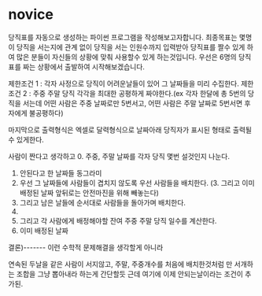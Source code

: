 # novice
당직표를 자동으로 생성하는 파이썬 프로그램을 작성해보고자합니다.
최종목표는 몇명이 당직을 서는지에 관계 없이 당직을 서는 인원수까지 입력받아 당직표를 짤수 있게 하여 많은 분들이 자신들의 상황에 맞춰 사용할수 있게 하는것입니다.
우선은 6명의 당직표를 짜는 상황에서 출발하여 시작해보겠습니다.

제한조건 1 : 각자 사정으로 당직이 어려운날들이 있어 그 날짜들을 미리 수집한다.
제한조건 2 : 주중 주말 당직 각각을 최대한 공평하게 짜야한다.(ex 각자 한달에 총 5번의 당직을 서는데 어떤 사람은 주중 날짜로만 5번서고, 어떤 사람은 주말 날짜로 5번서면 후자에게 불공평하다)

마지막으로 출력형식은 엑셀로 달력형식으로 날짜아래 당직자가 표시된 형태로 출력될수 있게한다.


사람이 짠다고 생각하고
0. 주중, 주말 날짜를 각자 당직 몇번 설것인지 나눈다.
1. 안된다고 한 날짜들 동그라미
2. 우선 그 날짜들에 사람들이 겹치지 않도록 우선 사람들을 배치한다.
(3. 그리고 이미 배정된 날짜 앞뒤로는 안전마진을 위해 빼놓는다)
4. 그리고 남은 날들에 순서대로 사람들을 돌아가며 배치한다. 
5. 
6. 그리고 각 사람에게 배정해야할 잔여 주중 주말 당직 일수를 계산한다. 
7. 이미 배정된 날짜




결론)-------
이런 수학적 문제해결을 생각할게 아니라

연속된 두날을 같은 사람이 서지않고,
주말, 주중개수를 처음에 배치한것처럼 만 서개하는 조합을 그냥 뽑아내라 하는게 간단할듯
근데 여기에 이제 안되는날이라는 조건이 추가된.
